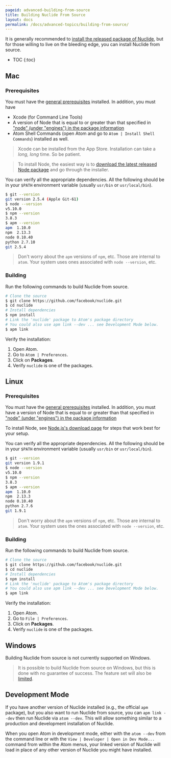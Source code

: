 ```yaml
---
pageid: advanced-building-from-source
title: Building Nuclide From Source
layout: docs
permalink: /docs/advanced-topics/building-from-source/
---
```


It is generally recommended to [install the released package of Nuclide](/docs/setup), but for
those willing to live on the bleeding edge, you can install Nuclide from source.

* TOC
{:toc}

## Mac

### Prerequisites

You must have the [general prerequisites](/docs/editor/setup#mac__prerequisites) installed. In
addition, you must have

- Xcode (for Command Line Tools)
- A version of Node that is equal to or greater than that specified in ["node" (under "engines") in the package information](https://github.com/facebook/nuclide/blob/master/package.json)
- Atom Shell Commands (open Atom and go to `Atom | Install Shell Commands`) installed as well.

> Xcode can be installed from the App Store. Installation can take a *long, long* time. So be patient.

> To install Node, the easiest way is to
> [download the latest released Node package](https://nodejs.org) and go through the installer.

You can verify all the appropriate dependencies. All the following should be in your `$PATH` environment variable (usually `usr/bin` or `usr/local/bin`).

```bash
$ git --version
git version 2.5.4 (Apple Git-61)
$ node --version
v5.10.0
$ npm --version
3.8.3
$ apm --version
apm  1.10.0
npm  2.13.3
node 0.10.40
python 2.7.10
git 2.5.4
```

> Don't worry about the `apm` versions of `npm`, etc. Those are internal to `atom`. Your
system uses ones associated with `node --version`, etc.

### Building

Run the following commands to build Nuclide from source.

```bash
# Clone the source
$ git clone https://github.com/facebook/nuclide.git
$ cd nuclide
# Install dependencies
$ npm install
# Link the 'nuclide' package to Atom's package directory
# You could also use apm link --dev ... see Development Mode below.
$ apm link
```

Verify the installation:

1. Open Atom.
2. Go to `Atom | Preferences`.
3. Click on **Packages**.
4. Verify `nuclide` is one of the packages.

## Linux

### Prerequisites

You must have the [general prerequisites](/docs/editor/setup#linux__prerequisites) installed. In
addition, you must have a version of Node that is equal to or greater than that specified
in ["node" (under "engines") in the package information](https://github.com/facebook/nuclide/blob/master/package.json)

To install Node, see [Node.js's download page](https://nodejs.org/en/download/) for steps that work best for your setup.

You can verify all the appropriate dependencies. All the following should be in your `$PATH` environment variable (usually `usr/bin` or `usr/local/bin`).

```bash
$ git --version
git version 1.9.1
$ node --version
v5.10.0
$ npm --version
3.8.3
$ apm --version
apm  1.10.0
npm  2.13.3
node 0.10.40
python 2.7.6
git 1.9.1
```

>Don't worry about the `apm` versions of `npm`, etc. Those are internal to `atom`. Your
system uses the ones associated with `node --version`, etc.

### Building

Run the following commands to build Nuclide from source.

```bash
# Clone the source
$ git clone https://github.com/facebook/nuclide.git
$ cd nuclide
# Install dependencies
$ npm install
# Link the 'nuclide' package to Atom's package directory
# You could also use apm link --dev ... see Development Mode below.
$ apm link
```

Verify the installation:

1. Open Atom.
2. Go to `File | Preferences`.
3. Click on **Packages**.
4. Verify `nuclide` is one of the packages.

## Windows

Building Nuclide from source is not currently supported on Windows.

> It is possible to build Nuclide from source on Windows, but this is done with no guarantee of
> success. The feature set will also be [limited](/docs/editor/setup/#windows).

## Development Mode

If you have another version of Nuclide installed (e.g., the official `apm` package), but you also want to run Nuclide from source, you can `apm link --dev` then run Nuclide via `atom --dev`. This will allow something similar to a production and development installation of Nuclide.

When you open Atom in development mode, either with the `atom --dev` from the command line or with
the `View | Developer | Open in Dev Mode...` command from within the Atom menus, your linked version
of Nuclide will load in place of any other version of Nuclide you might have installed.
